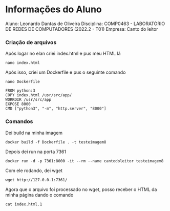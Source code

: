 # Informações do Aluno
Aluno: Leonardo Dantas de Oliveira
Disciplina: COMP0463 - LABORATÓRIO DE REDES DE COMPUTADORES (2022.2 - T01)
Empresa: Canto do leitor

### Criação de arquivos
Após logar no elan criei index.html e pus meu HTML lá
```
nano index.html
```
Após isso, criei um Dockerfile e pus o seguinte comando
```
nano Dockerfile
```
```
FROM python:3
COPY index.html /usr/src/app/
WORKDIR /usr/src/app
EXPOSE 8000
CMD ["python3", "-m", "http.server", "8000"]
```
### Comandos
Dei build na minha imagem
```
docker build -f Dockerfile . -t testeimagem8
```
Depois dei run na porta 7361
```
docker run -d -p 7361:8000 -it --rm --name cantodoleitor testeimagem8
```
Com ele rodando, dei wget
```
wget http://127.0.0.1:7361/
```
Agora que o arquivo foi processado no wget, posso receber o HTML da minha página dando o comando
```
cat index.html.1

```
